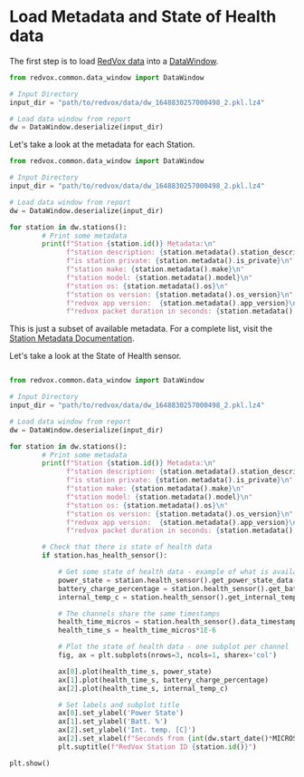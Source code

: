 # Load Metadata and State of Health data 

The first step is to load [RedVox data](getting_data_from_report.md) into a
[DataWindow](https://github.com/RedVoxInc/redvox-python-sdk/tree/master/docs/python_sdk/data_window#-redvox-python-sdk-datawindow-manual).

```python
from redvox.common.data_window import DataWindow

# Input Directory
input_dir = "path/to/redvox/data/dw_1648830257000498_2.pkl.lz4"

# Load data window from report
dw = DataWindow.deserialize(input_dir)
```
Let's take a look at the metadata for each Station. 

```python
from redvox.common.data_window import DataWindow

# Input Directory
input_dir = "path/to/redvox/data/dw_1648830257000498_2.pkl.lz4"

# Load data window from report
dw = DataWindow.deserialize(input_dir)

for station in dw.stations():
        # Print some metadata
        print(f"Station {station.id()} Metadata:\n"
              f"station description: {station.metadata().station_description}\n"
              f"is station private: {station.metadata().is_private}\n"
              f"station make: {station.metadata().make}\n"
              f"station model: {station.metadata().model}\n"
              f"station os: {station.metadata().os}\n"
              f"station os version: {station.metadata().os_version}\n"
              f"redvox app version:  {station.metadata().app_version}\n"
              f"redvox packet duration in seconds: {station.metadata().packet_duration_s}\n")
```
This is just a subset of available metadata. For a complete list, visit the 
[Station Metadata Documentation](https://github.com/RedVoxInc/redvox-python-sdk/tree/master/docs/python_sdk/data_window/station#station-metadata).

Let's take a look at the State of Health sensor.

```python

```

```python
from redvox.common.data_window import DataWindow

# Input Directory
input_dir = "path/to/redvox/data/dw_1648830257000498_2.pkl.lz4"

# Load data window from report
dw = DataWindow.deserialize(input_dir)

for station in dw.stations():
        # Print some metadata
        print(f"Station {station.id()} Metadata:\n"
              f"station description: {station.metadata().station_description}\n"
              f"is station private: {station.metadata().is_private}\n"
              f"station make: {station.metadata().make}\n"
              f"station model: {station.metadata().model}\n"
              f"station os: {station.metadata().os}\n"
              f"station os version: {station.metadata().os_version}\n"
              f"redvox app version:  {station.metadata().app_version}\n"
              f"redvox packet duration in seconds: {station.metadata().packet_duration_s}\n")

        # Check that there is state of health data
        if station.has_health_sensor():

            # Get some state of health data - example of what is available
            power_state = station.health_sensor().get_power_state_data()
            battery_charge_percentage = station.health_sensor().get_battery_charge_remaining_data()
            internal_temp_c = station.health_sensor().get_internal_temp_c_data()

            # The channels share the same timestamps
            health_time_micros = station.health_sensor().data_timestamps() - station.health_sensor().first_data_timestamp()
            health_time_s = health_time_micros*1E-6

            # Plot the state of health data - one subplot per channel
            fig, ax = plt.subplots(nrows=3, ncols=1, sharex='col')

            ax[0].plot(health_time_s, power_state)
            ax[1].plot(health_time_s, battery_charge_percentage)
            ax[2].plot(health_time_s, internal_temp_c)

            # Set labels and subplot title
            ax[0].set_ylabel('Power State')
            ax[1].set_ylabel('Batt. %')
            ax[2].set_ylabel('Int. temp. [C]')
            ax[2].set_xlabel(f"Seconds from {int(dw.start_date()*MICROS_TO_S)} Unix epoch UTC")
            plt.suptitle(f"RedVox Station ID {station.id()}")

plt.show()
```
